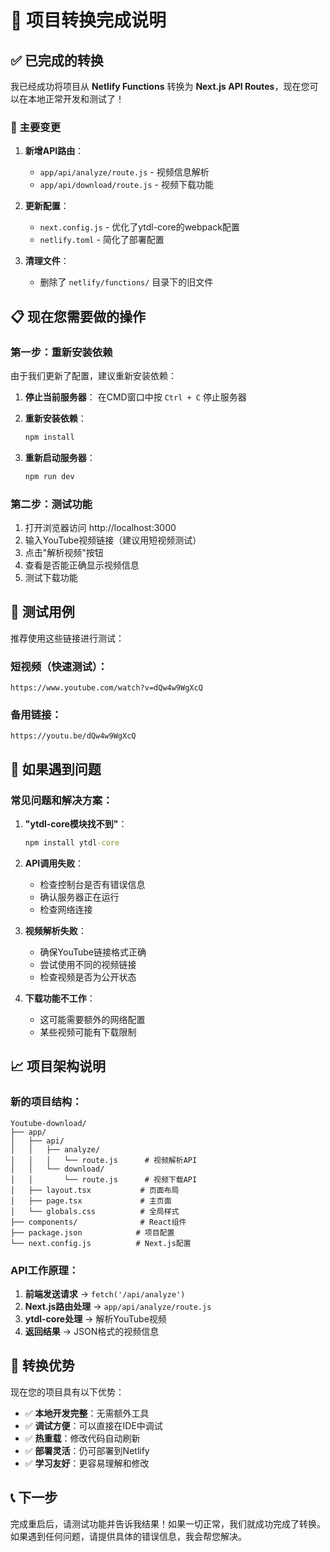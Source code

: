 # 🚀 项目转换完成说明

## ✅ 已完成的转换

我已经成功将项目从 **Netlify Functions** 转换为 **Next.js API Routes**，现在您可以在本地正常开发和测试了！

### 🔄 主要变更

1. **新增API路由**：
   - `app/api/analyze/route.js` - 视频信息解析
   - `app/api/download/route.js` - 视频下载功能

2. **更新配置**：
   - `next.config.js` - 优化了ytdl-core的webpack配置
   - `netlify.toml` - 简化了部署配置

3. **清理文件**：
   - 删除了 `netlify/functions/` 目录下的旧文件

## 📋 现在您需要做的操作

### 第一步：重新安装依赖
由于我们更新了配置，建议重新安装依赖：

1. **停止当前服务器**：
   在CMD窗口中按 `Ctrl + C` 停止服务器

2. **重新安装依赖**：
   ```cmd
   npm install
   ```

3. **重新启动服务器**：
   ```cmd
   npm run dev
   ```

### 第二步：测试功能
1. 打开浏览器访问 http://localhost:3000
2. 输入YouTube视频链接（建议用短视频测试）
3. 点击"解析视频"按钮
4. 查看是否能正确显示视频信息
5. 测试下载功能

## 🎯 测试用例

推荐使用这些链接进行测试：

### 短视频（快速测试）：
```
https://www.youtube.com/watch?v=dQw4w9WgXcQ
```

### 备用链接：
```
https://youtu.be/dQw4w9WgXcQ
```

## 🔧 如果遇到问题

### 常见问题和解决方案：

1. **"ytdl-core模块找不到"**：
   ```cmd
   npm install ytdl-core
   ```

2. **API调用失败**：
   - 检查控制台是否有错误信息
   - 确认服务器正在运行
   - 检查网络连接

3. **视频解析失败**：
   - 确保YouTube链接格式正确
   - 尝试使用不同的视频链接
   - 检查视频是否为公开状态

4. **下载功能不工作**：
   - 这可能需要额外的网络配置
   - 某些视频可能有下载限制

## 📈 项目架构说明

### 新的项目结构：
```
Youtube-download/
├── app/
│   ├── api/
│   │   ├── analyze/
│   │   │   └── route.js      # 视频解析API
│   │   └── download/
│   │       └── route.js      # 视频下载API
│   ├── layout.tsx           # 页面布局
│   ├── page.tsx             # 主页面
│   └── globals.css          # 全局样式
├── components/              # React组件
├── package.json            # 项目配置
└── next.config.js          # Next.js配置
```

### API工作原理：
1. **前端发送请求** → `fetch('/api/analyze')`
2. **Next.js路由处理** → `app/api/analyze/route.js`
3. **ytdl-core处理** → 解析YouTube视频
4. **返回结果** → JSON格式的视频信息

## 🎉 转换优势

现在您的项目具有以下优势：

- ✅ **本地开发完整**：无需额外工具
- ✅ **调试方便**：可以直接在IDE中调试
- ✅ **热重载**：修改代码自动刷新
- ✅ **部署灵活**：仍可部署到Netlify
- ✅ **学习友好**：更容易理解和修改

## 📞 下一步

完成重启后，请测试功能并告诉我结果！如果一切正常，我们就成功完成了转换。如果遇到任何问题，请提供具体的错误信息，我会帮您解决。